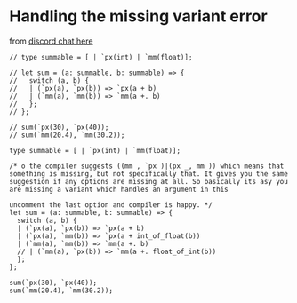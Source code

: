 # Handling the missing variant error

from [discord chat here](https://discordapp.com/channels/235176658175262720/235176658175262720/649272063852281878)

```reason
// type summable = [ | `px(int) | `mm(float)];

// let sum = (a: summable, b: summable) => {
//   switch (a, b) {
//   | (`px(a), `px(b)) => `px(a + b)
//   | (`mm(a), `mm(b)) => `mm(a +. b)
//   };
// };

// sum(`px(30), `px(40));
// sum(`mm(20.4), `mm(30.2));

type summable = [ | `px(int) | `mm(float)];

/* o the compiler suggests ((mm , `px )|(px _, mm )) which means that something is missing, but not specifically that. It gives you the same suggestion if any options are missing at all. So basically its asy you are missing a variant which handles an argument in this

uncomment the last option and compiler is happy. */
let sum = (a: summable, b: summable) => {
  switch (a, b) {
  | (`px(a), `px(b)) => `px(a + b)
  | (`px(a), `mm(b)) => `px(a + int_of_float(b))
  | (`mm(a), `mm(b)) => `mm(a +. b)
  // | (`mm(a), `px(b)) => `mm(a +. float_of_int(b))
  };
};

sum(`px(30), `px(40));
sum(`mm(20.4), `mm(30.2));
```